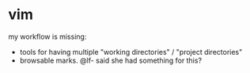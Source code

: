 # vim

my workflow is missing:

- tools for having multiple "working directories" / "project directories"
- browsable marks. @lf- said she had something for this?
